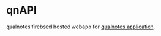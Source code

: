 # qnAPI

qualnotes firebsed hosted webapp for  [qualnotes application](https://github.com/orioli/qualnotes).
